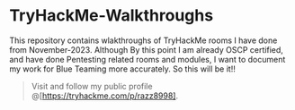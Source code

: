 # TryHackMe-Walkthroughs
This repository contains wlakthroughs of TryHackMe rooms I have done from November-2023. Although By this point I am already OSCP certified, and have done Pentesting related rooms and modules, I want to document my work for Blue Teaming more accurately. So this will be it!!

> Visit and follow my public profile @[https://tryhackme.com/p/razz8998].

